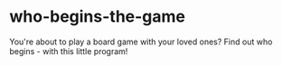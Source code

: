 # who-begins-the-game
You're about to play a board game with your loved ones? Find out who begins - with this little program!
